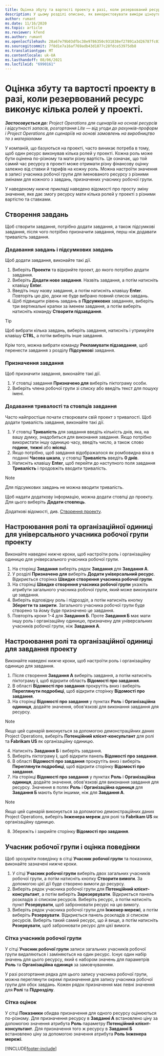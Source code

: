 ```yaml
---
title: Оцінка збуту та вартості проекту в разі, коли резервований ресурс виконує кілька ролей у проекті.
description: У цьому розділі описано, як використовувати виміри ціноутворення для підтримки ціноутворення та кошторисних оцінок для ресурсу, який виконує кілька ролей у проекті.
author: rumant
ms.date: 11/16/2020
ms.topic: article
ms.reviewer: kfend
ms.author: rumant
ms.openlocfilehash: 28a67e79b03dfbc38e9786350c931838ef27891a3d26787fc0334e0572528228
ms.sourcegitcommit: 7f8d1e7a16af769adb43d1877c28fdce53975db8
ms.translationtype: MT
ms.contentlocale: uk-UA
ms.lasthandoff: 08/06/2021
ms.locfileid: "6990161"
---
```

# <a name="estimate-project-sales-and-costs-when-a-bookable-resource-fills-multiple-roles-on-a-project"></a>Оцінка збуту та вартості проекту в разі, коли резервований ресурс виконує кілька ролей у проекті. 

_**Застосовується до:** Project Operations для сценаріїв на основі ресурсів і відсутності запасів, розгортання Lite — від угоди до рахунків-проформ і Project Operations для сценаріїв на основі замовлень на виробництво та з матеріалами_ 

У компаній, що базуються на проекті, часто виникає потреба в тому, щоб один ресурс виконував кілька ролей у проекті. Кожна роль може бути оцінена по-різному та мати різну вартість. Це означає, що той самий час ресурсу в проекті може отримати різну фінансову оцінку залежно від ставки й тарифів на кожну роль. Можна настроїти значення в записі учасника робочої групи для іменованого ресурсу з різними змінами для кожного з завдань, призначених учаснику робочої групи.

У наведеному нижче прикладі наведено відомості про просту зміну значення, яке дає змогу ресурсу мати кілька ролей у проекті з різними вартістю та ставками.

## <a name="create-tasks"></a>Створення завдань
Щоб створити завдання, потрібно додати завдання, а також підсумкові завдання, після чого потрібно призначити завдання, перш ніж додавати тривалість завдання. 

### <a name="add-tasks-and-summary-tasks"></a>Додавання завдань і підсумкових завдань
Щоб додати завдання, виконайте такі дії.

1. Виберіть **Проекти** та відкрийте проект, до якого потрібно додати завдання.
2. Виберіть **Додати нове завдання**. Назвіть завдання, а потім натисніть клавішу **Enter**.
3. Введіть іншу назву завдання, а потім натисніть клавішу **Enter**. Повторіть цю дію, доки не буде вибрано повний список завдань.
3. Щоб підвищити рівень завдань в **Підсумкових** завданнях, виберіть три вертикальні крапки за іменем завдання, а потім виберіть натисніть команду **Створити підзавдання**. 

  > [!TIP]
  > Щоб вибрати кілька завдань, виберіть завдання, натисніть і утримуйте клавішу **CTRL**, а потім виберіть інше завдання.
  >
  > Крім того, можна вибрати команду **Рекламувати підзавдання**, щоб перенести завдання з розділу **Підсумкові** завдання.

### <a name="assign-tasks"></a>Призначення завдання

Щоб призначити завдання, виконайте такі дії.

1. У стовпці завдання **Призначено для** виберіть піктограму особи.
2. Виберіть члена робочої групи зі списку або введіть текст для пошуку імені.

### <a name="add-task-duration-and-columns"></a>Додавання тривалості та стовпців завдання

Часто найпростіше почати створювати свій проект з тривалості. Щоб додати тривалість завдання, виконайте такі дії.

1. У стовпці **Тривалість** для завдання введіть кількість днів, яка, на вашу думку, знадобиться для виконання завдання. Якщо потрібно використати іншу одиницю часу, введіть число, а також слово **години**, **тижні** або **місяці**.
2. Якщо потрібно, щоб завдання відображалося як ромбовидна віха в поданні **Часова шкала**, у стовпці **Тривалість** введіть **0 днів**.
3. Натисніть клавішу **Enter**, щоб перейти до наступного поля завдання **Тривалість** і продовжіть вводити тривалість.

  > [!NOTE]
  > Для підсумкових завдань не можна вводити тривалість.

Щоб надати додаткову інформацію, можна додати стовпці до проекту. Для цього виберіть **Додати стовпець**. 

Додаткові відомості, див. [Створення проекту](https://support.microsoft.com/en-us/office/create-a-project-a5b5e823-fb2e-45fd-be00-7d84422d9749).

## <a name="set-up-the-role-and-organization-unit-for-a-generic-project-team-member"></a>Настроювання ролі та організаційної одиниці для універсального учасника робочої групи проекту
Виконайте наведені нижче кроки, щоб настроїти роль і організаційну одиницю для універсального учасника робочої групи.

1. На сторінці **Завдання** виберіть рядок **Завдання** для **Завдання А**. 
2. У розділі **Призначено для** виберіть **Додати універсальний ресурс**. Відкриється сторінка **Швидке створення учасника робочої групи**.
3. На сторінці **Швидке створення учасника робочої групи** укажіть атрибути загального учасника робочої групи, який може виконувати це завдання.
4. Виберіть відповідну роль і підрозділ, а потім натисніть кнопку **Зберегти та закрити**. Загального учасника робочої групи буде створено та йому буде призначено це завдання. 
5. Повторіть кроки 1-4 для **Завдання Б**. Проте **Завдання Б** має мати іншу роль і організаційну одиницю, призначену для універсальних учасників робочої групи, ніж **Завдання А**. 

## <a name="set-up-the-role-and-organization-unit-for-a-project-task"></a>Настроювання ролі та організаційної одиниці для завдання проекту
Виконайте наведені нижче кроки, щоб настроїти роль і організаційну одиницю для завдання.

1. Після створення **Завдання А** виберіть завдання, а потім натисніть піктограму **і**, щоб відкрити область **Відомості про завдання**. 
2. В області **Відомості про завдання** прокрутіть вниз і виберіть **Переглянути подробиці**, щоб відкрити сторінку **Відомості про завдання**.
3. На сторінці **Відомості про завдання** у пунктах **Роль** і **Організаційна одиниця**, додайте значення, обов'язкові для виконання завдання для ресурсу. 

  > [!NOTE]
  > Якщо цей сценарій виконується за допомогою демонстраційних даних Project Operations, виберіть **Потенційний клієнт-консультант** для ролі та **Fabrikam US** як організаційну одиницю.

4. Натисніть **Завдання Б** і виберіть завдання.
5. Виберіть піктограму **і**, щоб відкрити панель **Відомості про завдання**. 
6. В області **Відомості про завдання** прокрутіть вниз і виберіть **Переглянути подробиці**, щоб відкрити сторінку **Відомості про завдання**.
7. На сторінці **Відомості про завдання** у пунктах **Роль** і **Організаційна одиниця**, додайте значення, обов'язкові для виконання завдання для ресурсу. Значення в полях **Роль** і **Організаційна одиниця** для **Завдання Б** мають бути іншими, ніж для **Завдання A**. 

  > [!NOTE]
  > Якщо цей сценарій виконується за допомогою демонстраційних даних Project Operations, виберіть **Інженера мереж** для ролі та **Fabrikam US** як організаційну одиницю.

8. Збережіть і закрийте сторінку **Відомості про завдання**. 

## <a name="team-member-and-estimates-behavior"></a>Учасник робочої групи і оцінка поведінки 
Щоб зрозуміти поведінку в сітці **Учасник робочої групи** та показники, виконайте зазначені нижче кроки.

1. У сітці **Учасник робочої групи** виберіть двох загальних учасників робочої групи, а потім натисніть кнопку **Створити вимоги**. За допомогою цієї дії буде створено вимоги до ресурсу. 
2. Виберіть рядок учасника робочої групи для **Потенційний клієнт-консультант**, а потім виберіть **Зарезервувати**. Відкриється панель розкладів зі списком ресурсів. Виберіть ресурс, а потім натисніть пункт **Резервувати**, щоб забронювати ресурс на цю вимогу.
3. Виберіть рядок учасника робочої групи для **Інженер мережі**, а потім виберіть **Резервувати**. Відкриється панель розкладів зі списком ресурсів. Виберіть такий самий ресурс, що й вище, а потім натисніть **Резервувати**, щоб забронювати ресурс для цієї вимоги.

### <a name="team-member-grid"></a>Сітка учасників робочої групи 

У сітці **Учасник робочої групи** записи загальних учасників робочої групи видаляються і заміняються на один ресурс. Існує один набір значень для цього ресурсу, який є набором значень для параметрів **Роль** та **Організаційна одиниця** за замовчуванням.

У разі розгортання рядка для цього запису учасника робочої групи, можна переглянути окремі призначення для запису учасника робочої групи для обох завдань. Кожен рядок призначення має певні значення для **Ролі** та **Підрозділу**. 

### <a name="estimates-grid"></a>Сітка оцінок 

У сітці **Показники** обидва призначення для одного ресурсу оцінюються по-різному. Для призначення ресурсу в **Завданні А** встановлено ціну за допомогою значення атрибута **Роль** параметру **Потенційний клієнт-консультант**. Для призначення того ж ресурсу в **Завданні Б** встановлено ціну за допомогою значення атрибута **Роль** **Інженера мережі**.


[!INCLUDE[footer-include](../includes/footer-banner.md)]